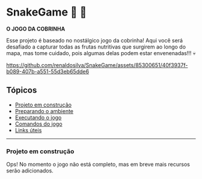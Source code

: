 # SnakeGame :snake: :apple:

**O JOGO DA COBRINHA**

Esse projeto é baseado no nostálgico jogo da cobrinha! Aqui você será desafiado a capturar todas as frutas nutritivas que surgirem ao longo do mapa, mas tome cuidado, pois algumas delas podem estar envenenadas!!! :skull:

https://github.com/renaldosilva/SnakeGame/assets/85300651/40f3937f-b089-407b-a551-55d3eb65dde6

## Tópicos
  - [Projeto em construção](#projeto-em-construção)
  - [Preparando o ambiente](#preparando-o-ambiente)
  - [Executando o jogo](#executando-o-jogo)
  - [Comandos do jogo](#comandos-do-jogo)
  - [Links úteis](#links-úteis)
  
---

### Projeto em construção
Ops! No momento o jogo não está completo, mas em breve mais recursos serão adicionados.
